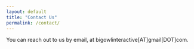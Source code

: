```yaml
---
layout: default
title: "Contact Us"
permalink: /contact/
---
```


You can reach out to us by email, at bigowlinteractive\[AT\]gmail\[DOT\]com.
